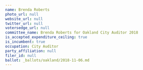 ```yaml
---
name: Brenda Roberts
photo_url: null
website_url: null
twitter_url: null
votersedge_url: null
committee_name: Brenda Roberts for Oakland City Auditor 2018
is_accepted_expenditure_ceiling: true
is_incumbent: true
occupation: City Auditor
party_affiliation: null
filer_id: null
ballot: _ballots/oakland/2018-11-06.md
---
```

